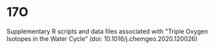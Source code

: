 # 17O
Supplementary R scripts and data files associated with "Triple Oxygen Isotopes in the Water Cycle" (doi: 10.1016/j.chemgeo.2020.120026)
